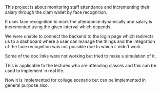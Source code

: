 This project is about monitoring staff attendance and incrementing their salary through the diam wallet by face recognition.

It uses face recognition to mark the attendance dynamically and salary is incremented using the given interval which depends.

We were unable to connect the backend to the login page which redirects us to a dashboard where a user can manage the things 
and the integration of the face recognition was not possible due to which it didn't work.


Some of the doc links were not working but tried to make a simulation of it.

This is applicable to the lectures who are attending classes and this can be used to implement in real life.

Now it is implemented for college scenario but can be implemented in general purpose also.

